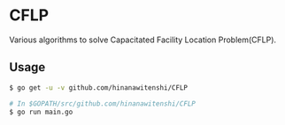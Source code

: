 # CFLP

Various algorithms to solve Capacitated Facility Location Problem(CFLP).

## Usage

```bash
$ go get -u -v github.com/hinanawitenshi/CFLP
```

```bash
# In $GOPATH/src/github.com/hinanawitenshi/CFLP
$ go run main.go
```

